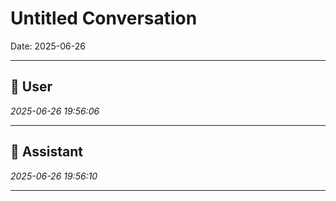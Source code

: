 # Untitled Conversation

Date: 2025-06-26

---

## 👤 User
*2025-06-26 19:56:06*



---

## 🤖 Assistant
*2025-06-26 19:56:10*



---
